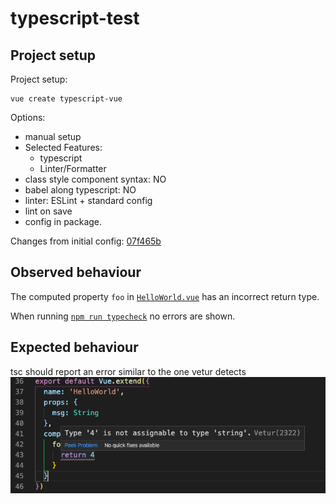 # typescript-test

## Project setup

Project setup:

    vue create typescript-vue

Options:
  - manual setup
  - Selected Features:
    - typescript
    - Linter/Formatter
  - class style component syntax: NO
  - babel along typescript: NO
  - linter: ESLint + standard config
  - lint on save
  - config in package.

Changes from initial config: [07f465b](https://github.com/RobertOrthofer/typescript-vue/commit/07f465b2c2421df6f7fd98229f76225b6f5f52c8)


## Observed behaviour
The computed property `foo` in [`HelloWorld.vue`](https://github.com/RobertOrthofer/typescript-vue/blob/07f465b/src/components/HelloWorld.vue#L41-L44) has an incorrect return type.

When running [`npm run typecheck`](https://github.com/RobertOrthofer/typescript-vue/blob/07f465b/package.json#L9) no errors are shown.

## Expected behaviour
tsc should report an error similar to the one vetur detects
![vetur-error](./Screenshot%202020-02-18%20at%2012.07.27.png)
